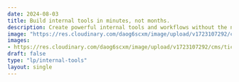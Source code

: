 ```yaml
---
date: 2024-08-03
title: Build internal tools in minutes, not months.
description: Create powerful internal tools and workflows without the need for code. Whether you’re looking to build an approval flow, internal portal, dynamic form, or any other internal tool, Budibase has you covered. 
image: "https://res.cloudinary.com/daog6scxm/image/upload/v1723107292/cms/ticketing-system/ticketing_systems_blog_post_v2_ylncwt.png"
images: 
- https://res.cloudinary.com/daog6scxm/image/upload/v1723107292/cms/ticketing-system/ticketing_systems_blog_post_v2_ylncwt.png
draft: false
type: "lp/internal-tools"
layout: single
---
```

